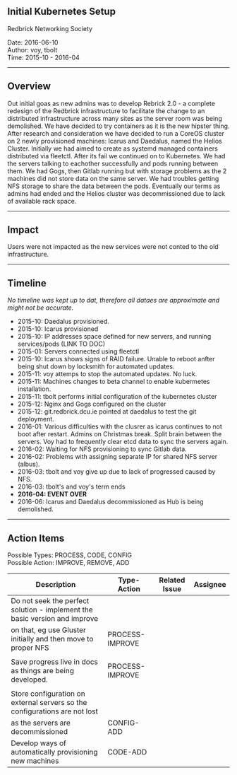 Initial Kubernetes Setup
---
Redbrick Networking Society

Date:   2016-06-10  
Author: voy, tbolt  
Time:   2015-10 - 2016-04

---

## Overview
Out initial goas as new admins was to develop Rebrick 2.0 - a complete redesign
of the Redbrick infrastructure to facilitate the change to an distributed
infrastructure across many sites as the server room was being demolished. We
have decided to try containers as it is the new hipster thing. After research
and consideration we have decided to run a CoreOS cluster on 2 newly
provisioned machines: Icarus and Daedalus, named the Helios Cluster. Initially
we had aimed to create as systemd managed containers distributed via fleetctl.
After its fail we continued on to Kubernetes. We had the servers talking to
eachother successfully and pods running between them. We had Gogs, then Gitlab
running but with storage problems as the 2 machines did not store data on the
same server. We had troubles getting NFS storage to share the data between the
pods. Eventually our terms as admins had ended and the Helios cluster was 
decommissioned due to lack of available rack space.

---

## Impact
Users were not impacted as the new services were not conted to the old
infrastructure.

---

## Timeline
*No timeline was kept up to dat, therefore all dataes are approximate and might
not be accurate.*

* 2015-10: Daedalus provisioned.
* 2015-10: Icarus provisioned
* 2015-10: IP addresses space defined for new servers, and running 
           services/pods (LINK TO DOC)
* 2015-01: Servers connected using fleetctl
* 2015-10: Icarus shows signs of RAID failure. Unable to reboot anfter being 
           shut down by locksmith for automated updates.
* 2015-11: voy attemps to stop the automated updates. No luck. 
* 2015-11: Machines changes to beta channel to enable kubermetes installation.
* 2015-11: tbolt performs initial configuration of the kubernetes cluster
* 2015-12: Nginx and Gogs configured on the cluster
* 2015-12: git.redbrick.dcu.ie pointed at daedalus to test the git deployment.
* 2016-01: Various difficulties with the clusrer as icarus continues to not
           boot after restart. Admins on Christmas break. Split brain between
           the servers. Voy had to frequently clear etcd data to sync the 
           servers again.
* 2016-02: Waiting for NFS provisioning to sync Gitlab data.
* 2016-02: Problems with assigning separate IP for shared NFS server (albus).
* 2016-03: tbolt and voy give up due to lack of progressed caused by NFS.
* 2016-03: tbolt's and voy's term ends
* __2016-04: EVENT OVER__
* 2016-06: Icarus and Daedalus decommissioned as Hub is being demolished.

---

## Action Items
Possible Types: PROCESS, CODE, CONFIG  
Possible Action: IMPROVE, REMOVE, ADD

| Description | Type-Action | Related Issue | Assignee |
| ----------- | ----------- | ------------- | -------- |
| Do not seek the perfect solution - implement the basic version and improve
on that, eg use Gluster initially and then move to proper NFS | PROCESS-IMPROVE
| | |
| Save progress live in docs as things are being developed. | PROCESS-IMPROVE |
| |
| Store configuration on external servers so the configurations are not lost
as the servers are decommissioned | CONFIG-ADD | | |
| Develop ways of automatically provisioning new machines | CODE-ADD | | |
 

